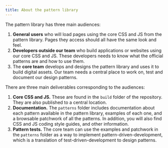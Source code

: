 ```yaml
---
title: About the pattern library
---
```


The pattern library has three main audiences:

1. **General users** who will load pages using the core CSS and JS from the pattern library. Pages they access should all have the same look and feel.
2. **Developers outside our team** who build applications or websites using our core CSS and JS. These developers needs to know what the official patterns are and how to use them. 
3. The **core team** develops and designs the pattern library and uses it to build digital assets. Our team needs a central place to work on, test and document our design patterns.

There are three main deliverables corresponding to the audiences:

1. **Core CSS and JS.** These are found in the `build` folder of the repository. They are also published to a central location.
2. **Documentation.** The `patterns` folder includes documentation about each pattern available in the pattern library, examples of each one, and a browsable patchwork of all the patterns. In addition, you will also find CSS and JS coding style guides, and other information.
3. **Pattern tests.** The core team can use the examples and patchwork in the `patterns` folder as a way to implement pattern-driven-development, which is a translation of test-driven-development to design patterns.

